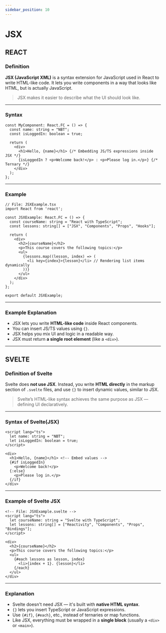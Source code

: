 ```yaml
---
sidebar_position: 10
---
```


# JSX

## **REACT**

### Definition

**JSX (JavaScript XML)** is a syntax extension for JavaScript used in React to write HTML-like code.
It lets you write components in a way that looks like HTML, but is actually JavaScript.

> JSX makes it easier to describe what the UI should look like.

---

### Syntax

```tsx
const MyComponent: React.FC = () => {
  const name: string = "NBT";
  const isLoggedIn: boolean = true;

  return (
    <div>
      <h1>Hello, {name}</h1> {/* Embedding JS/TS expressions inside JSX */}
      {isLoggedIn ? <p>Welcome back!</p> : <p>Please log in.</p>} {/* Ternary */}
    </div>
  );
};
```

---

### Example

```tsx
// File: JSXExample.tsx
import React from 'react';

const JSXExample: React.FC = () => {
  const courseName: string = "React with TypeScript";
  const lessons: string[] = ["JSX", "Components", "Props", "Hooks"];

  return (
    <div>
      <h2>{courseName}</h2>
      <p>This course covers the following topics:</p>
      <ul>
        {lessons.map((lesson, index) => (
          <li key={index}>{lesson}</li> // Rendering list items dynamically
        ))}
      </ul>
    </div>
  );
};

export default JSXExample;
```

---

### Example Explanation

* JSX lets you write **HTML-like code** inside React components.
* You can insert JS/TS values using `{}`.
* JSX helps you mix UI and logic in a readable way.
* JSX must return **a single root element** (like a `<div>`).

---

## **SVELTE**

### Definition of Svelte

Svelte does **not use JSX**.
Instead, you write **HTML directly** in the markup section of `.svelte` files, and use `{}` to
insert dynamic values, similar to JSX.

> Svelte’s HTML-like syntax achieves the same purpose as JSX — defining UI declaratively.

---

### Syntax of Svelte(JSX)

```svelte
<script lang="ts">
  let name: string = "NBT";
  let isLoggedIn: boolean = true;
</script>

<div>
  <h1>Hello, {name}</h1> <!-- Embed values -->
  {#if isLoggedIn}
    <p>Welcome back!</p>
  {:else}
    <p>Please log in.</p>
  {/if}
</div>
```

---

### Example of Svelte JSX

```svelte
<!-- File: JSXExample.svelte -->
<script lang="ts">
  let courseName: string = "Svelte with TypeScript";
  let lessons: string[] = ["Reactivity", "Components", "Props", "Bindings"];
</script>

<div>
  <h2>{courseName}</h2>
  <p>This course covers the following topics:</p>
  <ul>
    {#each lessons as lesson, index}
      <li>{index + 1}. {lesson}</li>
    {/each}
  </ul>
</div>
```

---

### Explanation

* Svelte doesn't need JSX — it's built with **native HTML syntax**.
* `{}` lets you insert TypeScript or JavaScript expressions.
* Use `{#if}`, `{#each}`, etc., instead of ternaries or map functions.
* Like JSX, everything must be wrapped in a **single block** (usually a `<div>` or `<main>`).
